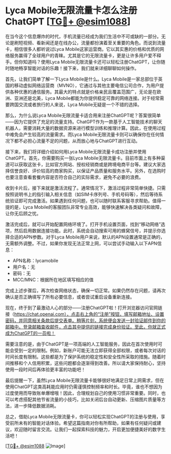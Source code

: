 # Lyca Mobile无限流量卡怎么注册ChatGPT [[TG💪+ @esim1088](https://t.me/s/esim1088)]

在当今这个信息爆炸的时代，手机流量已经成为我们生活中不可或缺的一部分。无论是刷短视频、看新闻还是在线办公，流量都扮演着至关重要的角色。而说到流量卡，相信很多人都听说过Lyca Mobile这家运营商。它以其实惠的价格和优质的网络服务赢得了全球用户的青睐。尤其是它的无限流量卡，更是让许多用户爱不释手。但你知道吗？使用Lyca Mobile无限流量卡还可以轻松注册ChatGPT，让你随时随地畅享智能对话的乐趣！接下来，我们就来详细聊聊如何操作。

首先，让我们简单了解一下Lyca Mobile是什么。Lyca Mobile是一家总部位于英国的移动虚拟网络运营商（MVNO），它通过与其他主要电信公司合作，为用户提供各种优惠的通信服务。其最大的特点就是价格亲民且覆盖范围广，无论是在欧洲、亚洲还是北美，Lyca Mobile都能为你提供稳定可靠的网络连接。对于经常需要跨国交流或者旅行的人来说，Lyca Mobile无疑是一个不错的选择。

那么，为什么说Lyca Mobile无限流量卡适合用来注册ChatGPT呢？答案很简单——因为它提供了充足的流量支持。ChatGPT作为一款基于人工智能技术的聊天机器人，需要消耗大量的数据资源来进行模型训练和推理计算。因此，在使用过程中难免会产生较高的流量需求。而Lyca Mobile无限流量卡则可以确保你在任何情况下都不必担心流量不足的问题，从而放心地与ChatGPT进行互动。

接下来，我们将详细介绍如何用Lyca Mobile无限流量卡成功注册并使用ChatGPT。首先，你需要购买一张Lyca Mobile无限流量卡。目前市面上有多种渠道可以获取这张卡，比如官方网站、授权经销商或是跨境电商平台等。建议大家选择信誉良好、评价较高的商家购买，以保证产品质量和服务水平。另外，在选购时也要注意查看套餐内容是否符合自己的实际需求，避免不必要的浪费。

收到卡片后，接下来就是激活流程了。通常情况下，激活过程非常简单快捷。只需按照说明书上的指引输入相关信息（如SIM卡序列号、手机号码等），然后等待系统验证即可完成激活。如果遇到任何问题，也可以随时联系客服寻求帮助。值得一提的是，Lyca Mobile的客服团队非常专业高效，能够快速解决各类疑问和故障，让你无后顾之忧。

激活完成后，就可以开始配置网络环境了。打开手机设置页面，找到“移动网络”选项，然后启用数据连接功能。此时，系统会自动搜索可用的蜂窝信号，并提示你选择合适的APN参数。对于Lyca Mobile用户来说，默认的APN设置通常是正确的，无需额外调整。不过，如果你发现无法正常上网，可以尝试手动输入以下APN信息：

- APN名称：lycamobile
- 用户名：无
- 密码：无
- MCC/MNC：根据所在地区填写相应的值

完成上述步骤后，再次检查网络状态，确保一切正常。如果仍然存在问题，请再次确认是否正确填写了所有必要信息，或者尝试重启设备重新连接。

现在，终于到了最激动人心的部分——注册ChatGPT啦！打开浏览器访问官网链接（https://chat.openai.com），点击右上角的“注册”按钮，填写邮箱地址、设置密码，并同意相关条款后提交表单。稍等片刻，系统便会发送一封验证邮件到你的邮箱中。登录邮箱查收邮件，点击其中提供的链接完成身份验证。至此，你就正式成为ChatGPT的一员啦！

需要注意的是，由于ChatGPT是一项高端的人工智能服务，因此在首次使用时可能会受到一定的限制。例如，新账户可能无法立即获得全部权限，或者每次对话的时间长度有限制。这些都是为了保护系统的稳定性和安全性所采取的措施。随着时间推移和个人信用积累，这些问题都会逐渐得到改善。所以请大家保持耐心，坚持使用一段时间后再体验更丰富的功能吧！

最后提醒一下，虽然Lyca Mobile无限流量卡能够很好地满足日常上网需求，但在使用ChatGPT这类高耗能应用时仍需谨慎控制频率和时长。毕竟，谁也不想因为过度使用而导致账单爆增哦！因此，合理规划自己的使用习惯非常重要。同时，也可以考虑搭配其他节省流量的小技巧，比如关闭后台自动更新、压缩图片质量等方法，进一步降低数据消耗。

总之，借助Lyca Mobile无限流量卡，你可以轻松实现ChatGPT的注册与使用，享受前所未有的智能对话体验。希望这篇指南对你有所帮助，如果有任何疑问或建议，欢迎随时留言交流。让我们一起探索科技的魅力，开启更加便捷美好的数字生活吧！

[[TG💪+ @esim1088](https://t.me/s/esim1088) ![Image](https://i.postimg.cc/4NQfJmqS/Snipaste-2025-05-13-00-14-12.png)]